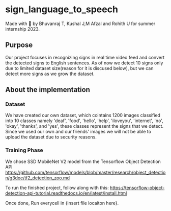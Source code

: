 # sign_language_to_speech

Made with 🖤 by Bhuvanraj T, Kushal J,M Afzal and Rohith U for summer internship 2023.

## Purpose
Our project focuses in recognizing signs in real time video feed and convert the detected signs to English sentences. As of now we detect 10 signs only due to limited dataset size(reason for it is discused below), but we can detect more signs as we grow the dataset.

## About the implementation
### Dataset
We have created our own dataset, which cointains 1200 images classified into 10 classes namely 'deaf', 'food', 'hello', 'help', 'iloveyou', 'internet', 'no', 'okay', 'thanks', and 'yes', these classes represent the signs that we detect. Since we used our own and our friends' images we will not be able to upload the dataset due to security reasons.

### Training Phase
We chose SSD MobileNet V2 model from the Tensorflow Object Detection API https://github.com/tensorflow/models/blob/master/research/object_detection/g3doc/tf2_detection_zoo.md


To run the finished project,
follow along with this:
https://tensorflow-object-detection-api-tutorial.readthedocs.io/en/latest/install.html

Once done, 
Run everycell in {insert file locaiton here}.

